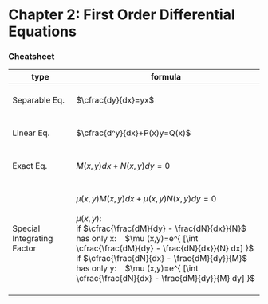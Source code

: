 # Chapter 2: First Order Differential Equations

### Cheatsheet

|type|formula|
|---|---|
|Separable Eq.|<br/>$\cfrac{dy}{dx}=yx$<br/>&nbsp;|
|Linear Eq.|<br/>$\cfrac{d^y}{dx}+P(x)y=Q(x)$<br/>&nbsp;|
|Exact Eq.|<br/>$M(x, y)dx+N(x, y)dy=0$<br/>&nbsp;|
|Special Integrating Factor|<br/>$\mu (x, y)M(x,y)dx+\mu (x, y)N(x, y)dy =0$<br/><br/>$\mu (x,y):$<br/>if $\cfrac{\frac{dM}{dy} - \frac{dN}{dx}}{N}$ has only x:&nbsp;&nbsp;&nbsp; $\mu (x,y)=e^{ [\int \cfrac{\frac{dM}{dy} - \frac{dN}{dx}}{N} dx] }$<br/>if $\cfrac{\frac{dN}{dx} - \frac{dM}{dy}}{M}$ has only y:&nbsp;&nbsp;&nbsp; $\mu (x,y)=e^{ [\int \cfrac{\frac{dN}{dx} - \frac{dM}{dy}}{M} dy] }$<br/>&nbsp;|
